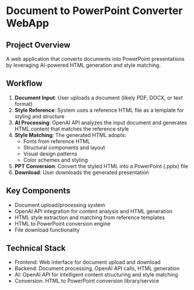 # Document to PowerPoint Converter WebApp

## Project Overview
A web application that converts documents into PowerPoint presentations by leveraging AI-powered HTML generation and style matching.

## Workflow
1. **Document Input**: User uploads a document (likely PDF, DOCX, or text format)
2. **Style Reference**: System uses a reference HTML file as a template for styling and structure
3. **AI Processing**: OpenAI API analyzes the input document and generates HTML content that matches the reference style
4. **Style Matching**: The generated HTML adopts:
   - Fonts from reference HTML
   - Structural components and layout
   - Visual design patterns
   - Color schemes and styling
5. **PPT Conversion**: Convert the styled HTML into a PowerPoint (.pptx) file
6. **Download**: User downloads the generated presentation

## Key Components
- Document upload/processing system
- OpenAI API integration for content analysis and HTML generation
- HTML style extraction and matching from reference templates
- HTML to PowerPoint conversion engine
- File download functionality

## Technical Stack
- Frontend: Web interface for document upload and download
- Backend: Document processing, OpenAI API calls, HTML generation
- AI: OpenAI API for intelligent content structuring and style matching
- Conversion: HTML to PowerPoint conversion library/service
